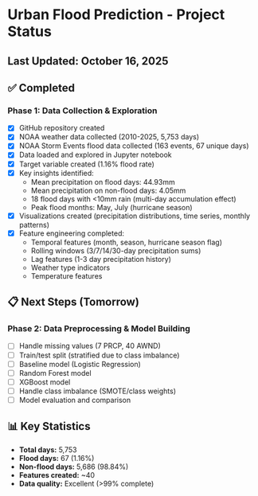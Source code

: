 # Urban Flood Prediction - Project Status

## Last Updated: October 16, 2025

## ✅ Completed

### Phase 1: Data Collection & Exploration
- [x] GitHub repository created
- [x] NOAA weather data collected (2010-2025, 5,753 days)
- [x] NOAA Storm Events flood data collected (163 events, 67 unique days)
- [x] Data loaded and explored in Jupyter notebook
- [x] Target variable created (1.16% flood rate)
- [x] Key insights identified:
  - Mean precipitation on flood days: 44.93mm
  - Mean precipitation on non-flood days: 4.05mm
  - 18 flood days with <10mm rain (multi-day accumulation effect)
  - Peak flood months: May, July (hurricane season)
- [x] Visualizations created (precipitation distributions, time series, monthly patterns)
- [x] Feature engineering completed:
  - Temporal features (month, season, hurricane season flag)
  - Rolling windows (3/7/14/30-day precipitation sums)
  - Lag features (1-3 day precipitation history)
  - Weather type indicators
  - Temperature features

## 📋 Next Steps (Tomorrow)

### Phase 2: Data Preprocessing & Model Building
- [ ] Handle missing values (7 PRCP, 40 AWND)
- [ ] Train/test split (stratified due to class imbalance)
- [ ] Baseline model (Logistic Regression)
- [ ] Random Forest model
- [ ] XGBoost model
- [ ] Handle class imbalance (SMOTE/class weights)
- [ ] Model evaluation and comparison

## 📊 Key Statistics
- **Total days:** 5,753
- **Flood days:** 67 (1.16%)
- **Non-flood days:** 5,686 (98.84%)
- **Features created:** ~40
- **Data quality:** Excellent (>99% complete)

